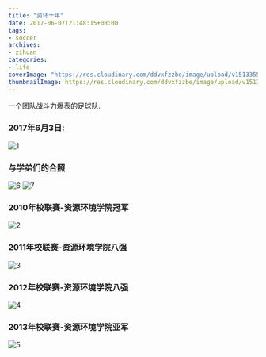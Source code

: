 ```yaml
---
title: "资环十年"
date: 2017-06-07T21:48:15+08:00
tags:
- soccer
archives:
- zihuan
categories:
- life
coverImage: "https://res.cloudinary.com/ddvxfzzbe/image/upload/v1513355392/ChMkJ1f8ljWIBAmcAA-gWT6p-0oAAWzegGSHVwAD6Bx012_telyks.jpg"
thumbnailImage: https://res.cloudinary.com/ddvxfzzbe/image/upload/v1513355321/Real_gaggav.png
---
```


一个团队战斗力爆表的足球队.

<!--more-->

### 2017年6月3日:
![1](http://opiq5jspn.bkt.clouddn.com/2017-0603.jpg)

### 与学弟们的合照
![6](http://opiq5jspn.bkt.clouddn.com/xdhez.jpg)
![7](http://opiq5jspn.bkt.clouddn.com/xdhez1.jpg)

### 2010年校联赛-资源环境学院冠军
![2](http://opiq5jspn.bkt.clouddn.com/2010-champion.jpg)

### 2011年校联赛-资源环境学院八强
![3](http://opiq5jspn.bkt.clouddn.com/2011.jpg)

### 2012年校联赛-资源环境学院八强
![4](http://opiq5jspn.bkt.clouddn.com/2012.jpg)

### 2013年校联赛-资源环境学院亚军
![5](http://opiq5jspn.bkt.clouddn.com/2013.jpg)
